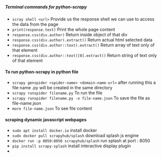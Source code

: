 ##### Terminal commands for python-scrapy
-  `scray shell <url>` Provide us the response shell we can use to access the data from the page
- `print(response.text)` Print the whole page content
- `response.css(div.author)` Return inside object of that div
- `response.css(div.author).extract()` Return actual html selected data 
- `response.css(div.author::text).extract()` Return array of text only of that element 
- `response.css(div.author::text)[0].extract()` Return string of text only of that element 


#### To run python-scrapy in python file
- `scrapy genspider <spider-name> <domain-name-url>` after running this a file name <spider-name>.py will be created in the same directory
- `scrapy runspider filename.py` To run the file
- `scrapy runspider filename.py -o file-name.json` To save the file as file-name.json
- `more file-name.json` To see file content

#### scraping dynamic javascript webpages
- `sudo apt install docker.io` install docker
- `sudo docker pull scrapyhub/splash` download splash js engine
- `docker run -p 8050:8050 scrapyhub/splash` run splash at port : 8050
- `pip install scrapy-splash` install interactive display plugin
- 